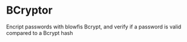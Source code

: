 # BCryptor
Encript passwords with blowfis Bcrypt, and verify if a password is valid compared to a Bcrypt hash
